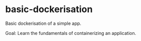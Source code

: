 # basic-dockerisation
Basic dockerisation of a simple app.

Goal: Learn the fundamentals of containerizing an application.



